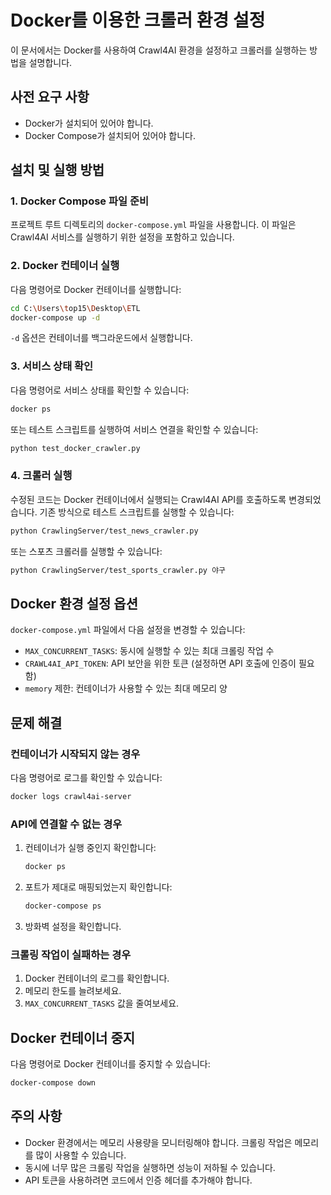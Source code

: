 # Docker를 이용한 크롤러 환경 설정

이 문서에서는 Docker를 사용하여 Crawl4AI 환경을 설정하고 크롤러를 실행하는 방법을 설명합니다.

## 사전 요구 사항

- Docker가 설치되어 있어야 합니다.
- Docker Compose가 설치되어 있어야 합니다.

## 설치 및 실행 방법

### 1. Docker Compose 파일 준비

프로젝트 루트 디렉토리의 `docker-compose.yml` 파일을 사용합니다. 이 파일은 Crawl4AI 서비스를 실행하기 위한 설정을 포함하고 있습니다.

### 2. Docker 컨테이너 실행

다음 명령어로 Docker 컨테이너를 실행합니다:

```bash
cd C:\Users\top15\Desktop\ETL
docker-compose up -d
```

`-d` 옵션은 컨테이너를 백그라운드에서 실행합니다.

### 3. 서비스 상태 확인

다음 명령어로 서비스 상태를 확인할 수 있습니다:

```bash
docker ps
```

또는 테스트 스크립트를 실행하여 서비스 연결을 확인할 수 있습니다:

```bash
python test_docker_crawler.py
```

### 4. 크롤러 실행

수정된 코드는 Docker 컨테이너에서 실행되는 Crawl4AI API를 호출하도록 변경되었습니다. 기존 방식으로 테스트 스크립트를 실행할 수 있습니다:

```bash
python CrawlingServer/test_news_crawler.py
```

또는 스포츠 크롤러를 실행할 수 있습니다:

```bash
python CrawlingServer/test_sports_crawler.py 야구
```

## Docker 환경 설정 옵션

`docker-compose.yml` 파일에서 다음 설정을 변경할 수 있습니다:

- `MAX_CONCURRENT_TASKS`: 동시에 실행할 수 있는 최대 크롤링 작업 수
- `CRAWL4AI_API_TOKEN`: API 보안을 위한 토큰 (설정하면 API 호출에 인증이 필요함)
- `memory` 제한: 컨테이너가 사용할 수 있는 최대 메모리 양

## 문제 해결

### 컨테이너가 시작되지 않는 경우

다음 명령어로 로그를 확인할 수 있습니다:

```bash
docker logs crawl4ai-server
```

### API에 연결할 수 없는 경우

1. 컨테이너가 실행 중인지 확인합니다:
   ```bash
   docker ps
   ```

2. 포트가 제대로 매핑되었는지 확인합니다:
   ```bash
   docker-compose ps
   ```

3. 방화벽 설정을 확인합니다.

### 크롤링 작업이 실패하는 경우

1. Docker 컨테이너의 로그를 확인합니다.
2. 메모리 한도를 늘려보세요.
3. `MAX_CONCURRENT_TASKS` 값을 줄여보세요.

## Docker 컨테이너 중지

다음 명령어로 Docker 컨테이너를 중지할 수 있습니다:

```bash
docker-compose down
```

## 주의 사항

- Docker 환경에서는 메모리 사용량을 모니터링해야 합니다. 크롤링 작업은 메모리를 많이 사용할 수 있습니다.
- 동시에 너무 많은 크롤링 작업을 실행하면 성능이 저하될 수 있습니다.
- API 토큰을 사용하려면 코드에서 인증 헤더를 추가해야 합니다.

